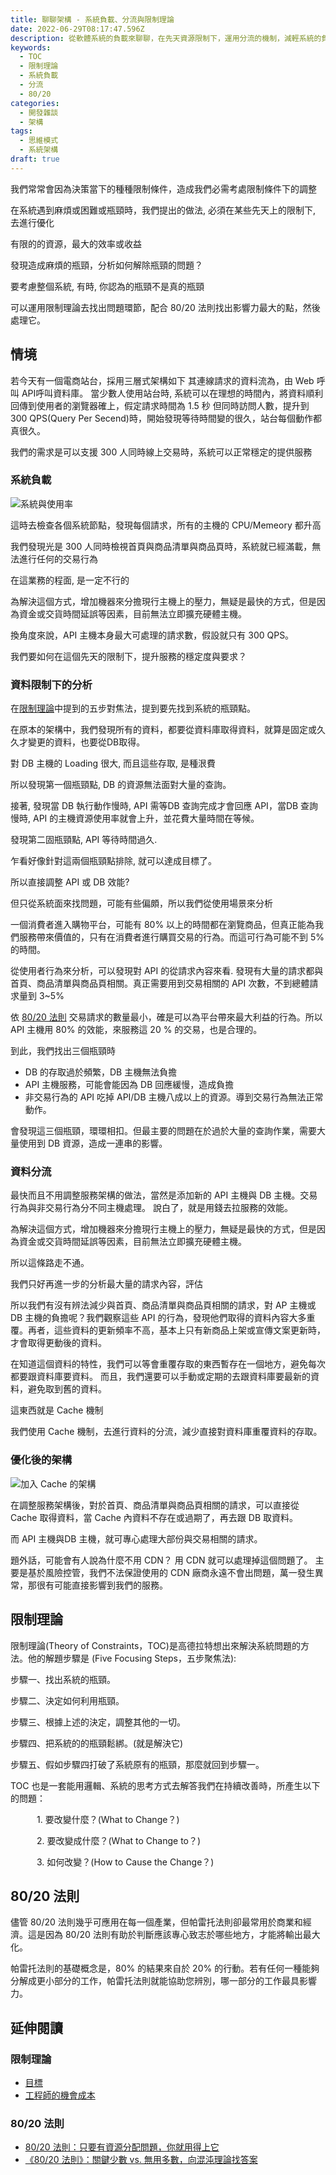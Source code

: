 ```yaml
---
title: 聊聊架構 - 系統負載、分流與限制理論
date: 2022-06-29T08:17:47.596Z
description: 從軟體系統的負載來聊聊，在先天資源限制下，運用分流的機制，減輕系統的負載
keywords:
  - TOC
  - 限制理論
  - 系統負載
  - 分流
  - 80/20
categories:
  - 開發雜談
  - 架構
tags:
  - 思維模式
  - 系統架構
draft: true
---
```


我們常常會因為決策當下的種種限制條件，造成我們必需考處限制條件下的調整

在系統遇到麻煩或困難或瓶頸時，我們提出的做法, 必須在某些先天上的限制下, 去進行優化

有限的的資源，最大的效率或收益

發現造成麻煩的瓶頸，分析如何解除瓶頸的問題？

要考慮整個系統, 有時, 你認為的瓶頸不是真的瓶頸

可以運用限制理論去找出問題環節，配合 80/20 法則找出影響力最大的點，然後處理它。

<!--more-->

## 情境

若今天有一個電商站台，採用三層式架構如下 其連線請求的資料流為，由 Web 呼叫 API呼叫資料庫。
當少數人使用站台時, 系統可以在理想的時間內，將資料順利回傳到使用者的瀏覽器確上，假定請求時間為 1.5 秒
但同時訪問人數，提升到 300 QPS(Query Per Secend)時，開始發現等待時間變的很久，站台每個動作都真很久。

我們的需求是可以支援 300 人同時線上交易時，系統可以正常穩定的提供服務

### 系統負載

![系統與使用率](origin.png)

這時去檢查各個系統節點，發現每個請求，所有的主機的 CPU/Memeory 都升高

我們發現光是 300 人同時檢視首頁與商品清單與商品頁時，系統就已經滿載，無法進行任何的交易行為

在這業務的程面, 是一定不行的

為解決這個方式，增加機器來分擔現行主機上的壓力，無疑是最快的方式，但是因為資金或交貨時間延誤等因素，目前無法立即擴充硬體主機。

換角度來說，API 主機本身最大可處理的請求數，假設就只有 300 QPS。

我們要如何在這個先天的限制下，提升服務的穩定度與要求？

### 資料限制下的分析

在[限制理論](#限制理論)中提到的五步對焦法，提到要先找到系統的瓶頸點。

在原本的架構中，我們發現所有的資料，都要從資料庫取得資料，就算是固定或久久才變更的資料，也要從DB取得。

對 DB 主機的 Loading 很大, 而且這些存取, 是種泿費

所以發現第一個瓶頸點, DB 的資源無法面對大量的查詢。

接著, 發現當 DB 執行動作慢時, API 需等DB 查詢完成才會回應 API，當DB 查詢慢時, API 的主機資源使用率就會上升，並花費大量時間在等候。

發現第二固瓶頸點, API 等待時間過久.

乍看好像針對這兩個瓶頸點排除, 就可以達成目標了。

所以直接調整 API 或 DB 效能?

但只從系統面來找問題，可能有些偏頗，所以我們從使用場景來分析

一個消費者進入購物平台，可能有 80% 以上的時間都在瀏覽商品，但真正能為我們服務帶來價值的，只有在消費者進行購買交易的行為。而這可行為可能不到 5% 的時間。

從使用者行為來分析，可以發現對 API 的從請求內容來看. 發現有大量的請求都與首頁、商品清單與商品頁相關。真正需要用到交易相關的 API 次數，不到總體請求量到 3~5%

依 [80/20 法則](#8020-法則) 交易請求的數量最小，確是可以為平台帶來最大利益的行為。所以 API 主機用 80% 的效能，來服務這 20 % 的交易，也是合理的。

到此，我們找出三個瓶頸時

- DB 的存取過於頻繁，DB 主機無法負擔
- API 主機服務，可能會能因為 DB 回應緩慢，造成負擔
- 非交易行為的 API 吃掉 API/DB 主機八成以上的資源。導到交易行為無法正常動作。

會發現這三個瓶頸，環環相扣。但最主要的問題在於過於大量的查詢作業，需要大量使用到 DB 資源，造成一連串的影響。

### 資料分流

最快而且不用調整服務架構的做法，當然是添加新的 API 主機與 DB 主機。交易行為與非交易行為分不同主機處理。
說白了，就是用錢去拉服務的效能。

為解決這個方式，增加機器來分擔現行主機上的壓力，無疑是最快的方式，但是因為資金或交貨時間延誤等因素，目前無法立即擴充硬體主機。

所以這條路走不通。

我們只好再進一步的分析最大量的請求內容，評估

所以我們有沒有辨法減少與首頁、商品清單與商品頁相關的請求，對 AP 主機或 DB 主機的負擔呢？我們觀察這些 API 的行為，發現他們取得的資料內容大多重覆。再者，這些資料的更新頻率不高，基本上只有新商品上架或宣傳文案更新時，才會取得更動後的資料。

在知道這個資料的特性，我們可以等會重覆存取的東西暫存在一個地方，避免每次都要跟資料庫要資料。
而且，我們還要可以手動或定期的去跟資料庫要最新的資料，避免取到舊的資料。

這東西就是 Cache 機制

我們使用 Cache 機制，去進行資料的分流，減少直接對資料庫重覆資料的存取。

### 優化後的架構

![加入 Cache 的架構](use_cache.png)

在調整服務架構後，對於首頁、商品清單與商品頁相關的請求，可以直接從 Cache 取得資料，當 Cache 內資料不存在或過期了，再去跟 DB 取資料。

而 API 主機與DB 主機，就可專心處理大部份與交易相關的請求。

題外話，可能會有人說為什麼不用 CDN？ 用 CDN 就可以處理掉這個問題了。
主要是基於風險控管，我們不法保證使用的 CDN 廠商永遠不會出問題，萬一發生異常，那很有可能直接影響到我們的服務。

## 限制理論

限制理論(Theory of Constraints，TOC)是高德拉特想出來解決系統問題的方法。他的解題步驟是 (Five Focusing Steps，五步聚焦法):

步驟一、找出系統的瓶頸。

步驟二、決定如何利用瓶頸。

步驟三、根據上述的決定，調整其他的一切。

步驟四、把系統的的瓶頸鬆綁。(就是解決它)

步驟五、假如步驟四打破了系統原有的瓶頸，那麼就回到步驟一。

TOC 也是一套能用邏輯、系統的思考方式去解答我們在持續改善時，所產生以下的問題：

　　　1. 要改變什麼？(What to Change？)

　　　2. 要改變成什麼？(What to Change to？)

　　　3. 如何改變？(How to Cause the Change？)

## 80/20 法則

儘管 80/20 法則幾乎可應用在每一個產業，但帕雷托法則卻最常用於商業和經濟。這是因為 80/20 法則有助於判斷應該專心致志於哪些地方，才能將輸出最大化。

帕雷托法則的基礎概念是，80% 的結果來自於 20% 的行動。若有任何一種能夠分解成更小部分的工作，帕雷托法則就能協助您辨別，哪一部分的工作最具影響力。

## 延伸閱讀

### 限制理論

- [目標](https://www.books.com.tw/products/0010898249?loc=P_0004_082)
- [工程師的機會成本](https://ruddyblog.wordpress.com/2020/09/14/%e5%b7%a5%e7%a8%8b%e5%b8%ab%e7%9a%84%e6%a9%9f%e6%9c%83%e6%88%90%e6%9c%ac/)

### 80/20 法則

- [80/20 法則：只要有資源分配問題，你就用得上它](https://www.managertoday.com.tw/articles/view/1211)
- [《80/20 法則》：關鍵少數 vs. 無用多數，向混沌理論找答案](https://www.thenewslens.com/article/111804/fullpage)
